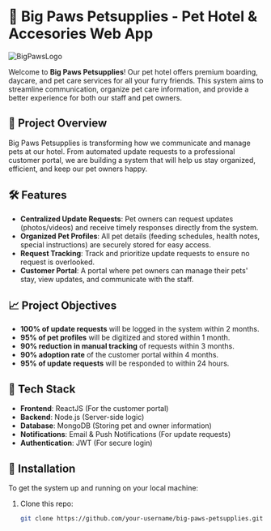 # 🐾 Big Paws Petsupplies - Pet Hotel & Accesories Web App

![BigPawsLogo](https://github.com/user-attachments/assets/0dfea093-ef08-4781-94a0-447389e8ecf2)

Welcome to **Big Paws Petsupplies**! Our pet hotel offers premium boarding, daycare, and pet care services for all your furry friends. This system aims to streamline communication, organize pet care information, and provide a better experience for both our staff and pet owners.

## 🚀 Project Overview

Big Paws Petsupplies is transforming how we communicate and manage pets at our hotel. From automated update requests to a professional customer portal, we are building a system that will help us stay organized, efficient, and keep our pet owners happy.

## 🛠️ Features

- **Centralized Update Requests**: Pet owners can request updates (photos/videos) and receive timely responses directly from the system.
- **Organized Pet Profiles**: All pet details (feeding schedules, health notes, special instructions) are securely stored for easy access.
- **Request Tracking**: Track and prioritize update requests to ensure no request is overlooked.
- **Customer Portal**: A portal where pet owners can manage their pets' stay, view updates, and communicate with the staff.

## 📈 Project Objectives

- **100% of update requests** will be logged in the system within 2 months.
- **95% of pet profiles** will be digitized and stored within 1 month.
- **90% reduction in manual tracking** of requests within 3 months.
- **90% adoption rate** of the customer portal within 4 months.
- **95% of update requests** will be responded to within 24 hours.

## 🔧 Tech Stack

- **Frontend**: ReactJS (For the customer portal)
- **Backend**: Node.js (Server-side logic)
- **Database**: MongoDB (Storing pet and owner information)
- **Notifications**: Email & Push Notifications (For update requests)
- **Authentication**: JWT (For secure login)

## 📂 Installation

To get the system up and running on your local machine:

1. Clone this repo:
   ```bash
   git clone https://github.com/your-username/big-paws-petsupplies.git
